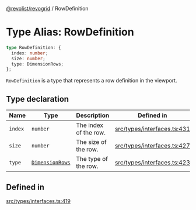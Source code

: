 [@revolist/revogrid](README.md) / RowDefinition

# Type Alias: RowDefinition

```ts
type RowDefinition: {
  index: number;
  size: number;
  type: DimensionRows;
};
```

`RowDefinition` is a type that represents a row definition in the
viewport.

## Type declaration

| Name | Type | Description | Defined in |
| ------ | ------ | ------ | ------ |
| `index` | `number` | The index of the row. | [src/types/interfaces.ts:431](https://github.com/revolist/revogrid/blob/424884a9332ccde4a5d40c39536fe61d1ccacbfc/src/types/interfaces.ts#L431) |
| `size` | `number` | The size of the row. | [src/types/interfaces.ts:427](https://github.com/revolist/revogrid/blob/424884a9332ccde4a5d40c39536fe61d1ccacbfc/src/types/interfaces.ts#L427) |
| `type` | [`DimensionRows`](TypeAlias.DimensionRows.md) | The type of the row. | [src/types/interfaces.ts:423](https://github.com/revolist/revogrid/blob/424884a9332ccde4a5d40c39536fe61d1ccacbfc/src/types/interfaces.ts#L423) |

## Defined in

[src/types/interfaces.ts:419](https://github.com/revolist/revogrid/blob/424884a9332ccde4a5d40c39536fe61d1ccacbfc/src/types/interfaces.ts#L419)
